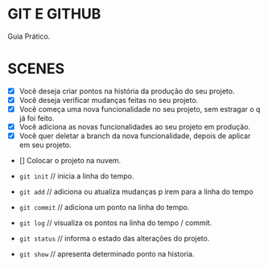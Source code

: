 # GIT E GITHUB

Guia Prático.

# SCENES

 - [x] Você deseja criar pontos na história da produção do seu projeto.
 - [x] Você deseja verificar mudanças feitas no seu projeto.
 - [x] Você começa uma nova funcionalidade no seu projeto, sem estragar o q já foi feito.
 - [x] Você adiciona as novas funcionalidades ao seu projeto em produção.
 - [x] Você quer deletar a branch da nova funcionalidade, depois de aplicar em seu projeto. 
 - [] Colocar o projeto na nuvem.
   
 - `git init` // inicia a linha do tempo.
 - `git add` // adiciona ou atualiza mudanças p irem para a linha do tempo
 - `git commit` // adiciona um ponto na linha do tempo.
 - `git log` // visualiza os pontos na linha do tempo / commit.
 - `git status` // informa o estado das alterações do projeto.
 - `git show` // apresenta determinado ponto na historia.